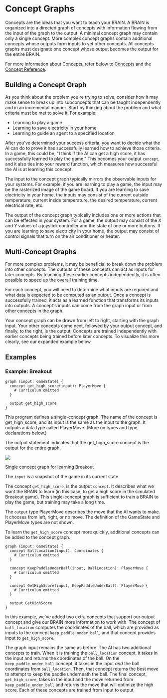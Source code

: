 # Concept Graphs

Concepts are the ideas that you want to teach your BRAIN. A BRAIN is organized into a directed graph of concepts with information flowing from the input of the graph to the output. A minimal concept graph may contain only a single concept. More complex concept graphs contain additional concepts whose outputs form inputs to yet other concepts. All concepts graphs must designate one concept whose output becomes the output for the entire BRAIN.

For more information about Concepts, refer below to [Concepts][2] and the [Concept Reference][3].

## Building a Concept Graph

As you think about the problem you're trying to solve, consider how it may make sense to break up into subconcepts that can be taught independently and in an incremental manner. Start by thinking about the problem and what criteria must be met to solve it. For example:

* Learning to play a game
* Learning to save electricity in your home
* Learning to guide an agent to a specified location

After you've determined your success criteria, you want to decide what the AI can do to prove it has successfully learned how to achieve those criteria. In a game, this could be, "I think if the AI can get a high score, it has successfully learned to play the game." This becomes your output `concept`, and it also ties into your reward function, which measures how successful the AI is at learning this concept.

The input to the concept graph typically mirrors the observable inputs for your systems. For example, if you are learning to play a game, the input may be the rasterized image of the game board. If you are learning to save electricity in your home, the inputs may consist of the current outside temperature, current inside temperature, the desired temperature, current electrical rate, etc.

The output of the concept graph typically includes one or more actions that can be effected in your system. For a game, the output may consist of the X and Y values of a joystick controller and the state of one or more buttons. If you are learning to save electricity in your home, the output may consist of control signals that turn on the air conditioner or heater.

## Multi-Concept Graphs

For more complex problems, it may be beneficial to break down the problem into other concepts. The outputs of these concepts can act as inputs for later concepts. By teaching these earlier concepts independently, it is often possible to speed up the overall training time.

For each concept, you will need to determine what inputs are required and what data is expected to be computed as an output. Once a concept is successfully trained, it acts as a learned function that transforms its inputs into outputs. A concept's inputs can come from the graph input or from other concepts in the graph.

Your concept graph can be drawn from left to right, starting with the graph input. Your other concepts come next, followed by your output concept, and finally, to the right, is the output. Concepts are trained independently with earlier concepts being trained before later concepts. To visualize this more clearly, see our expanded example below.

## Examples

### Example: Breakout

```inkling2
graph (input: GameState) {
  concept get_high_score(input): PlayerMove {
    # Curriculum omitted
  }

  output get_high_score
}
```

This program defines a single-concept graph. The name of the concept is get_high_score, and its input is the same as the input to the graph. It outputs a data type called PlayerMove. (More on types and type declarations below.)

The output statement indicates that the get_high_score concept is the output for the entire graph.

![][1]

Single concept graph for learning Breakout

The `input` is a snapshot of the game in its current state.

The concept `get_high_score`, is the output `concept`. It describes what we want the BRAIN to learn (in this case, to get a high score in the simulated Breakout game). This single-concept graph is sufficient to train a BRAIN to play the game, but training may take a long time.

The `output` type PlayerMove describes the move that the AI wants to make. It chooses from left, right, or no move. The definition of the GameState and PlayerMove types are not shown.

To learn the `get_high_score` concept more quickly, additional concepts can be added to the concept graph.

```inkling2
graph (input: GameState) {
  concept BallLocation(input): Coordinates {
    # Curriculum omitted
  }

  concept KeepPaddleUnderBall(input, BallLocation): PlayerMove {
    # Curriculum omitted
  }

  concept GetHighScore(input, KeepPaddleUnderBall): PlayerMove {
    # Curriculum omitted
  }

  output GetHighScore
}
```

In this example, we've added two extra concepts that support our output concept and give our BRAIN more information to work with. The concept of `ball_location` computes the coordinates of the ball, which are provided as inputs to the concept `keep_paddle_under_ball`, and that concept provides input to `get_high_score`.

The graph input remains the same as before. The AI has two additional concepts to train. When it is training the `ball_location` concept, it takes in the input and returns the coordinates of the ball. On the `keep_paddle_under_ball` concept, it takes in the input _and_ the ball coordinates from `ball_location`. Then, that concept returns the best move to attempt to keep the paddle underneath the ball. The final concept, `get_high_score`, takes in the input and the move returned from `keep_paddle_under_ball` and returns the move that will optimize the high score. Each of these concepts are trained from input to output.

[1]: ../images/mental-model.png
[2]: #concepts
[3]: ./../references/inkling2-reference.html#concepts
